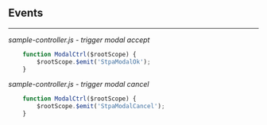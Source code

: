## Events
---------

*sample-controller.js - trigger modal accept*
```js
    function ModalCtrl($rootScope) {
        $rootScope.$emit('StpaModalOk');
    }    
```

*sample-controller.js - trigger modal cancel*
```js
    function ModalCtrl($rootScope) {
        $rootScope.$emit('StpaModalCancel');
    }    
```